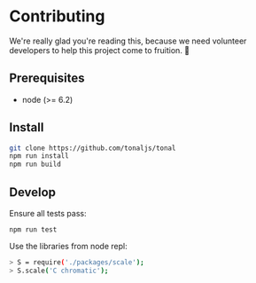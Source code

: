 # Contributing

We're really glad you're reading this, because we need volunteer developers to help this project come to fruition. 👏

## Prerequisites

- node (>= 6.2)

## Install

```bash
git clone https://github.com/tonaljs/tonal
npm run install
npm run build
```

## Develop

Ensure all tests pass:

```
npm run test
```

Use the libraries from node repl:

```bash
> S = require('./packages/scale');
> S.scale('C chromatic');
```
